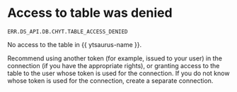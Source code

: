 # Access to table was denied

`ERR.DS_API.DB.CHYT.TABLE_ACCESS_DENIED`

No access to the table in {{ ytsaurus-name }}.

Recommend using another token (for example, issued to your user) in the connection (if you have the appropriate rights), or granting access to the table to the user whose token is used for the connection. If you do not know whose token is used for the connection, create a separate connection.
